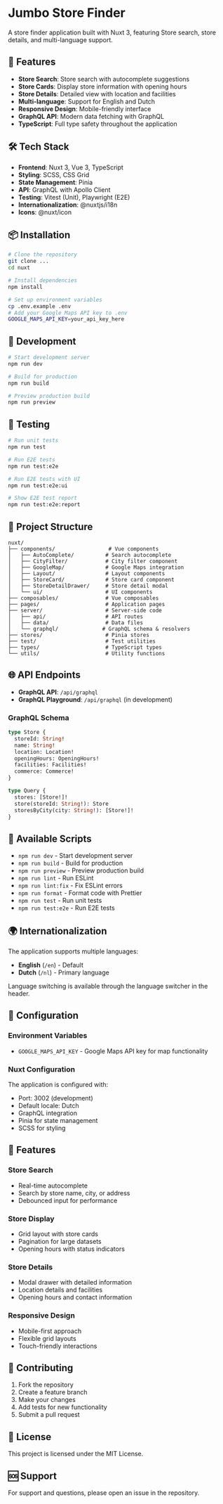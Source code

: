 # Jumbo Store Finder

A store finder application built with Nuxt 3, featuring Store search, store details, and multi-language support.

## 🚀 Features

- **Store Search**: Store search with autocomplete suggestions
- **Store Cards**: Display store information with opening hours
- **Store Details**: Detailed view with location and facilities
- **Multi-language**: Support for English and Dutch
- **Responsive Design**: Mobile-friendly interface
- **GraphQL API**: Modern data fetching with GraphQL
- **TypeScript**: Full type safety throughout the application

## 🛠️ Tech Stack

- **Frontend**: Nuxt 3, Vue 3, TypeScript
- **Styling**: SCSS, CSS Grid
- **State Management**: Pinia
- **API**: GraphQL with Apollo Client
- **Testing**: Vitest (Unit), Playwright (E2E)
- **Internationalization**: @nuxtjs/i18n
- **Icons**: @nuxt/icon

## 📦 Installation

```bash
# Clone the repository
git clone ... 
cd nuxt

# Install dependencies
npm install

# Set up environment variables
cp .env.example .env
# Add your Google Maps API key to .env
GOOGLE_MAPS_API_KEY=your_api_key_here
```

## 🚀 Development

```bash
# Start development server
npm run dev

# Build for production
npm run build

# Preview production build
npm run preview
```

## 🧪 Testing

```bash
# Run unit tests
npm run test

# Run E2E tests
npm run test:e2e

# Run E2E tests with UI
npm run test:e2e:ui

# Show E2E test report
npm run test:e2e:report
```

## 📁 Project Structure

```
nuxt/
├── components/                 # Vue components
│   ├── AutoComplete/          # Search autocomplete
│   ├── CityFilter/            # City filter component
│   ├── GoogleMap/             # Google Maps integration
│   ├── Layout/                # Layout components
│   ├── StoreCard/             # Store card component
│   ├── StoreDetailDrawer/     # Store detail modal
│   └── ui/                    # UI components
├── composables/               # Vue composables
├── pages/                     # Application pages
├── server/                    # Server-side code
│   ├── api/                   # API routes
│   ├── data/                  # Data files
│   └── graphql/              # GraphQL schema & resolvers
├── stores/                    # Pinia stores
├── test/                      # Test utilities
├── types/                     # TypeScript types
└── utils/                     # Utility functions
```

## 🌐 API Endpoints

- **GraphQL API**: `/api/graphql`
- **GraphQL Playground**: `/api/graphql` (in development)

### GraphQL Schema

```graphql
type Store {
  storeId: String!
  name: String!
  location: Location!
  openingHours: OpeningHours!
  facilities: Facilities!
  commerce: Commerce!
}

type Query {
  stores: [Store!]!
  store(storeId: String!): Store
  storesByCity(city: String!): [Store!]!
}
```

## 🎨 Available Scripts

- `npm run dev` - Start development server
- `npm run build` - Build for production
- `npm run preview` - Preview production build
- `npm run lint` - Run ESLint
- `npm run lint:fix` - Fix ESLint errors
- `npm run format` - Format code with Prettier
- `npm run test` - Run unit tests
- `npm run test:e2e` - Run E2E tests

## 🌍 Internationalization

The application supports multiple languages:

- **English** (`/en`) - Default
- **Dutch** (`/nl`) - Primary language

Language switching is available through the language switcher in the header.

## 🔧 Configuration

### Environment Variables

- `GOOGLE_MAPS_API_KEY` - Google Maps API key for map functionality

### Nuxt Configuration

The application is configured with:

- Port: 3002 (development)
- Default locale: Dutch
- GraphQL integration
- Pinia for state management
- SCSS for styling

## 📱 Features

### Store Search
- Real-time autocomplete
- Search by store name, city, or address
- Debounced input for performance

### Store Display
- Grid layout with store cards
- Pagination for large datasets
- Opening hours with status indicators

### Store Details
- Modal drawer with detailed information
- Location details and facilities
- Opening hours and contact information

### Responsive Design
- Mobile-first approach
- Flexible grid layouts
- Touch-friendly interactions

## 🤝 Contributing

1. Fork the repository
2. Create a feature branch
3. Make your changes
4. Add tests for new functionality
5. Submit a pull request

## 📄 License

This project is licensed under the MIT License.

## 🆘 Support

For support and questions, please open an issue in the repository.
